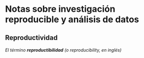 # Notas sobre investigación reproducible y análisis de datos 
## Reproductividad
######  El término __reproductibilidad__ (o _reproducibility_, en inglés)
